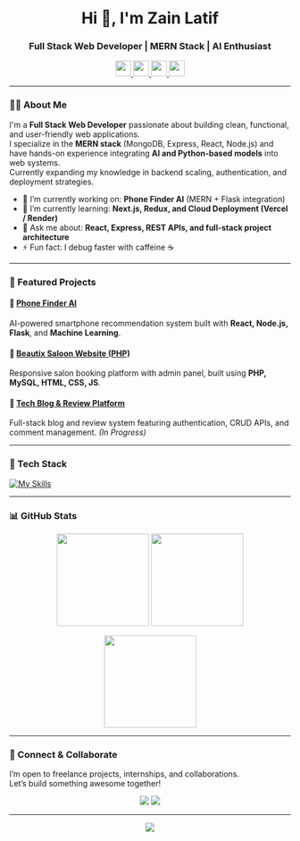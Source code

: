 <h1 align="center">Hi 👋, I'm Zain Latif</h1>
<h3 align="center">Full Stack Web Developer | MERN Stack | AI Enthusiast</h3>

<p align="center">
  <a href="mailto:zainlatif702@gmail.com">
    <img src="https://img.shields.io/badge/Gmail-D14836?style=for-the-badge&logo=gmail&logoColor=white" height="28"/>
  </a>
  <a href="https://wa.me/+923237668916">
    <img src="https://img.shields.io/badge/WhatsApp-25D366?style=for-the-badge&logo=whatsapp&logoColor=white" height="28"/>
  </a>
  <a href="https://www.linkedin.com/in/zainlatif702">
    <img src="https://img.shields.io/badge/LinkedIn-0077B5?style=for-the-badge&logo=linkedin&logoColor=white" height="28"/>
  </a>
  <a href="https://github.com/zainlatif">
    <img src="https://img.shields.io/badge/GitHub-181717?style=for-the-badge&logo=github&logoColor=white" height="28"/>
  </a>
</p>

---

### 👨‍💻 About Me  
I'm a **Full Stack Web Developer** passionate about building clean, functional, and user-friendly web applications.  
I specialize in the **MERN stack** (MongoDB, Express, React, Node.js) and have hands-on experience integrating **AI and Python-based models** into web systems.  
Currently expanding my knowledge in backend scaling, authentication, and deployment strategies.

- 🔭 I’m currently working on: **Phone Finder AI** (MERN + Flask integration)  
- 🌱 I’m currently learning: **Next.js, Redux, and Cloud Deployment (Vercel / Render)**  
- 💬 Ask me about: **React, Express, REST APIs, and full-stack project architecture**  
- ⚡ Fun fact: I debug faster with caffeine ☕  

---

### 🚀 Featured Projects  

#### 📱 [Phone Finder AI](https://github.com/zainlatif/phone-finder-ai)
AI-powered smartphone recommendation system built with **React, Node.js, Flask**, and **Machine Learning**.

#### 💈 [Beautix Saloon Website (PHP)](https://github.com/zainlatif/beautix-saloon-website)
Responsive salon booking platform with admin panel, built using **PHP, MySQL, HTML, CSS, JS**.

#### 📰 [Tech Blog & Review Platform](#)
Full-stack blog and review system featuring authentication, CRUD APIs, and comment management. *(In Progress)*

---

### 🧰 Tech Stack  

[![My Skills](https://skillicons.dev/icons?i=html,css,tailwind,js,react,nodejs,express,mongodb,php,python,django,flask,vite,git,github,figma,postman,vscode&perline=10)](https://github.com/zainlatif)

---

### 📊 GitHub Stats  

<p align="center">
  <img src="https://github-readme-stats.vercel.app/api?username=zainlatif&show_icons=true&theme=react&hide_border=true" height="165"/>
  <img src="https://github-readme-stats.vercel.app/api/top-langs/?username=zainlatif&layout=compact&theme=react&hide_border=true" height="165"/>
</p>

<p align="center">
  <img src="https://streak-stats.demolab.com?user=zainlatif&theme=react&hide_border=true" height="165"/>
</p>

---

### 🤝 Connect & Collaborate  
I’m open to freelance projects, internships, and collaborations.  
Let’s build something awesome together!

<p align="center">
  <a href="mailto:zainlatif702@gmail.com"><img src="https://img.shields.io/badge/Email%20Me-D14836?style=for-the-badge&logo=gmail&logoColor=white"/></a>
  <a href="https://www.linkedin.com/in/zainlatif702"><img src="https://img.shields.io/badge/Connect%20on%20LinkedIn-0077B5?style=for-the-badge&logo=linkedin&logoColor=white"/></a>
</p>

---

<p align="center">
  <img src="https://capsule-render.vercel.app/api?type=waving&color=0:0077B5,100:00C853&height=100&section=footer"/>
</p>
